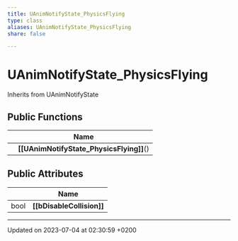 ```yaml
---
title: UAnimNotifyState_PhysicsFlying
type: class
aliases: UAnimNotifyState_PhysicsFlying
share: false

---
```


# UAnimNotifyState_PhysicsFlying





Inherits from UAnimNotifyState

## Public Functions

|                | Name           |
| -------------- | -------------- |
| | **[[UAnimNotifyState_PhysicsFlying]]**() |

## Public Attributes

|                | Name           |
| -------------- | -------------- |
| bool | **[[bDisableCollision]]**  |

-------------------------------

Updated on 2023-07-04 at 02:30:59 +0200